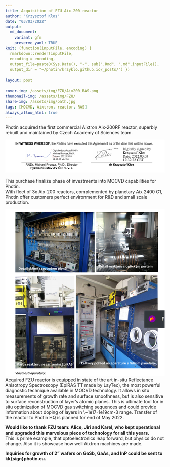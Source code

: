 ```yaml
---
title: Acquisition of FZU Aix-200 reactor
author: "Krzysztof Kłos"
date: "03/03/2022"
output:
  md_document:
    variant: gfm
    preserve_yaml: TRUE
knit: (function(inputFile, encoding) {
  rmarkdown::render(inputFile, 
  encoding = encoding, 
  output_file=paste0(Sys.Date(), "-", sub(".Rmd", ".md",inputFile)), 
  output_dir = "~/photin/krzyklo.github.io/_posts/") })
  
layout: post

cover-img: /assets/img/FZU/Aix200_RAS.png
thumbnail-img: /assets/img/FZU/
share-img: /assets/img/path.jpg
tags: [MOCVD, Aixtron, reactor, RAS]
always_allow_html: true
---
```


Photin acquired the first commercial Aixtron Aix-200RF reactor, superbly
rebuilt and maintained by Czech Academy of Sciences team.

<img src="/../assets/img/220305-FZU-news/agreement_signature.png" width="886" />

This purchase finalize phase of investments into MOCVD capabilities for
Photin.  
With fleet of 3x Aix-200 reactors, complemented by planetary Aix 2400
G1, Photin offer customers perfect environment for R&D and small scale
production.

<img src="/../assets/img/220305-FZU-news/FZU-reactor.png" width="719" />
Acquired FZU reactor is equipped in state of the art in-situ Reflectance
Anisotropy Spectroscopy (EpiRAS TT made by LayTec), the most powerful
diagnostic technique available in MOCVD technology. It allows in situ
measurements of growth rate and surface smoothness, but is also
sensitive to surface reconstruction of layer’s atomic planes.  
This is ultimate tool for in situ optimization of MOCVD gas switching
sequences and could provide information about doping of layers in
\~1e17-1e19cm-3 range. Transfer of the reactor to Photin HQ is planned
for end of May 2022.

**Would like to thank FZU team: Alice, Jiri and Karel, who kept
operational and upgraded this marvelous piece of technology for all this
years.**  
This is prime example, that optoelectronics leap forward, but physics do
not change. Also it is showcase how well Aixtron machines are made.

**Inquiries for growth of 2” wafers on GaSb, GaAs, and InP could be sent
to kk{sign}photin.eu.**
